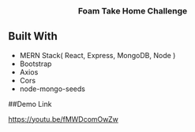 <h3 align="center">Foam Take Home Challenge</h3>

<!-- ABOUT THE PROJECT -->
## Built With

* MERN Stack( React, Express, MongoDB, Node )
* Bootstrap
* Axios
* Cors
* node-mongo-seeds

##Demo Link

<a>https://youtu.be/fMWDcomOwZw</a>
